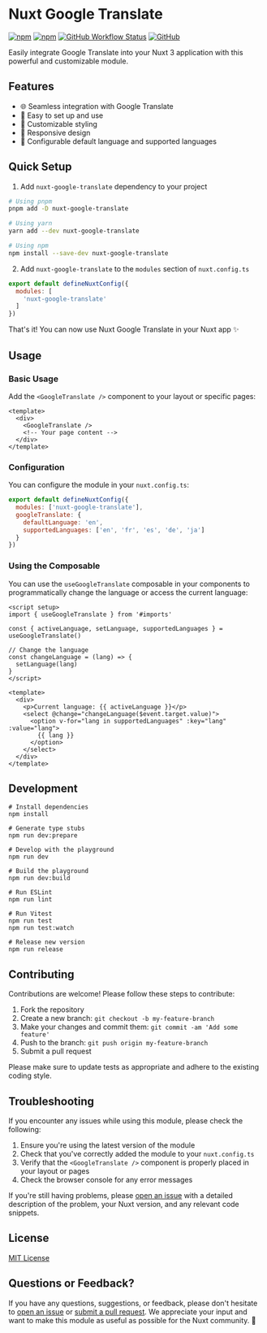 # Nuxt Google Translate

[![npm](https://img.shields.io/npm/v/nuxt-google-translate)](https://www.npmjs.com/package/nuxt-google-translate)
[![npm](https://img.shields.io/npm/dt/nuxt-google-translate)](https://www.npmjs.com/package/nuxt-google-translate)
[![GitHub Workflow Status](https://img.shields.io/github/workflow/status/your-username/nuxt-google-translate/CI)]()
[![GitHub](https://img.shields.io/github/license/your-username/nuxt-google-translate)](./LICENSE)

Easily integrate Google Translate into your Nuxt 3 application with this powerful and customizable module.

## Features

- 🌐 Seamless integration with Google Translate
- 🚀 Easy to set up and use
- 🎨 Customizable styling
- 📱 Responsive design
- 🔧 Configurable default language and supported languages

## Quick Setup

1. Add `nuxt-google-translate` dependency to your project

```bash
# Using pnpm
pnpm add -D nuxt-google-translate

# Using yarn
yarn add --dev nuxt-google-translate

# Using npm
npm install --save-dev nuxt-google-translate
```

2. Add `nuxt-google-translate` to the `modules` section of `nuxt.config.ts`


```javascript
export default defineNuxtConfig({
  modules: [
    'nuxt-google-translate'
  ]
})
```

That's it! You can now use Nuxt Google Translate in your Nuxt app ✨

## Usage

### Basic Usage

Add the `<GoogleTranslate />` component to your layout or specific pages:

```vue
<template>
  <div>
    <GoogleTranslate />
    <!-- Your page content -->
  </div>
</template>
```

### Configuration

You can configure the module in your `nuxt.config.ts`:

```javascript
export default defineNuxtConfig({
  modules: ['nuxt-google-translate'],
  googleTranslate: {
    defaultLanguage: 'en',
    supportedLanguages: ['en', 'fr', 'es', 'de', 'ja']
  }
})
```

### Using the Composable

You can use the `useGoogleTranslate` composable in your components to programmatically change the language or access the current language:

```vue
<script setup>
import { useGoogleTranslate } from '#imports'

const { activeLanguage, setLanguage, supportedLanguages } = useGoogleTranslate()

// Change the language
const changeLanguage = (lang) => {
  setLanguage(lang)
}
</script>

<template>
  <div>
    <p>Current language: {{ activeLanguage }}</p>
    <select @change="changeLanguage($event.target.value)">
      <option v-for="lang in supportedLanguages" :key="lang" :value="lang">
        {{ lang }}
      </option>
    </select>
  </div>
</template>
```

## Development

```shellscript
# Install dependencies
npm install

# Generate type stubs
npm run dev:prepare

# Develop with the playground
npm run dev

# Build the playground
npm run dev:build

# Run ESLint
npm run lint

# Run Vitest
npm run test
npm run test:watch

# Release new version
npm run release
```

## Contributing

Contributions are welcome! Please follow these steps to contribute:

1. Fork the repository
2. Create a new branch: `git checkout -b my-feature-branch`
3. Make your changes and commit them: `git commit -am 'Add some feature'`
4. Push to the branch: `git push origin my-feature-branch`
5. Submit a pull request


Please make sure to update tests as appropriate and adhere to the existing coding style.

## Troubleshooting

If you encounter any issues while using this module, please check the following:

1. Ensure you're using the latest version of the module
2. Check that you've correctly added the module to your `nuxt.config.ts`
3. Verify that the `<GoogleTranslate />` component is properly placed in your layout or pages
4. Check the browser console for any error messages


If you're still having problems, please [open an issue](https://github.com/your-username/nuxt-google-translate/issues/new) with a detailed description of the problem, your Nuxt version, and any relevant code snippets.

## License

[MIT License](./LICENSE)

## Questions or Feedback?

If you have any questions, suggestions, or feedback, please don't hesitate to [open an issue](https://github.com/your-username/nuxt-google-translate/issues/new) or [submit a pull request](https://github.com/your-username/nuxt-google-translate/pulls). We appreciate your input and want to make this module as useful as possible for the Nuxt community. 🚀
